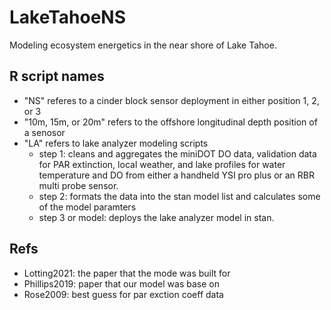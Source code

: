 # LakeTahoeNS
Modeling ecosystem energetics in the near shore of Lake Tahoe.

## R script names
- "NS" referes to a cinder block sensor deployment in either position 1, 2, or 3
- "10m, 15m, or 20m" refers to the offshore longitudinal depth position of a senosor 
- "LA" refers to lake analyzer modeling scripts
  - step 1: cleans and aggregates the miniDOT DO data, validation data for PAR extinction, local weather, and lake profiles for water temperature and DO from either a handheld YSI pro plus or an RBR multi probe sensor.
  - step 2: formats the data into the stan model list and calculates some of the model paramters
  - step 3 or model: deploys the lake analyzer model in stan.  

## Refs
- Lotting2021: the paper that the mode was built for
- Phillips2019: paper that our model was base on
- Rose2009: best guess for par exction coeff data 
